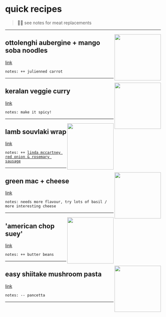 # quick recipes

> 🍖🚫 see notes for meat replacements

----

<img src="http://www.ottolenghi.co.uk/media/catalog/product/cache/1/image/9df78eab33525d08d6e5fb8d27136e95/n/o/noodles.jpg" align="right" height="150px" />

## ottolenghi aubergine + mango soba noodles

[link](http://thehappyfoodie.co.uk/recipes/soba-noodles-with-aubergine-and-mango)

`notes: ++ julienned carrot`

----

<img src="http://cdn.jamieoliver.com/recipe-database/oldImages/medium/850_1_1436804730.jpg" align="right" height="150px" />

## keralan veggie curry

[link](http://www.jamieoliver.com/recipes/vegetable-recipes/keralan-veggie-curry-with-poppadoms-rice-minty-yoghurt/)

`notes: make it spicy!`

----

<img src="http://munchies-images.vice.com/wp_upload/lamb-souvlaki.jpg?crop=1xw:0.8xh;*,*&resize=300:*" align="right" height="150px" />

## lamb souvlaki wrap

[link](https://munchies.vice.com/en_uk/recipes/lamb-souvlaki-wrap)

`notes: ++ `[`linda mccartney red onion & rosemary sausage`](http://www.lindamccartneyfoods.co.uk/our-food/frozen-range/vegetarian-red-onion-rosemary-sausages/)  

----

<img src="http://munchies-images.vice.com/wp_upload/pesto-mac-and-cheese-munchies.jpg?crop=1xw:0.4xh;*,*&resize=300:*" align="right" height="150px" />

## green mac + cheese

[link](https://munchies.vice.com/en_uk/recipes/green-macaroni-and-cheese)  

`notes: needs more flavour, try lots of basil / more interesting cheese`

----

<img src="http://www.seriouseats.com/recipes/assets_c/2014/09/20140923-American-chop-suey-01-thumb-1500xauto-411603.jpg" align="right" height="150px" />

## 'american chop suey'

[link](http://www.seriouseats.com/recipes/2014/09/american-chop-suey-johnny-marzetti-beefaroni-hamburger-helper-goulash-italian-american-recipe.html)  

`notes: ++ butter beans`

----

<img src="http://www.seriouseats.com/recipes/assets_c/2014/10/10072014_pasta_mushrooms_yasmin_fahr4-thumb-1500xauto-413041.jpg" align="right" height="150px" />

## easy shiitake mushroom pasta

[link](http://www.seriouseats.com/recipes/2014/10/pasta-pancetta-shiitake-mushrooms-parmesan-recipe.html)  

`notes: -- pancetta`

----
